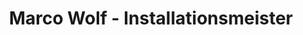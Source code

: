 ---
title: "Marco Wolf - Installationsmeister"
url: /ulmen/marco-wolf-installationsmeister/
shop: Basteln
---